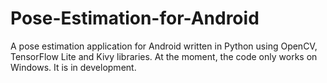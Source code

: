 # Pose-Estimation-for-Android
A pose estimation application for Android written in Python using OpenCV, TensorFlow Lite and Kivy libraries.
At the moment, the code only works on Windows.
It is in development.
